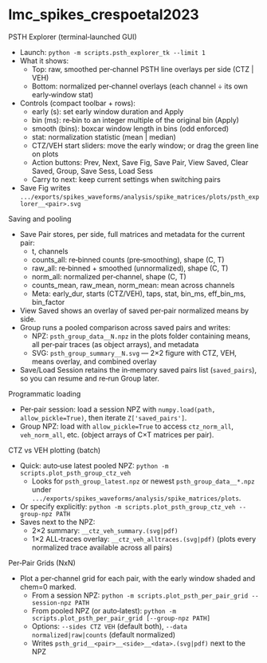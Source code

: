 # lmc_spikes_crespoetal2023

PSTH Explorer (terminal‑launched GUI)
- Launch: `python -m scripts.psth_explorer_tk --limit 1`
- What it shows:
  - Top: raw, smoothed per‑channel PSTH line overlays per side (CTZ | VEH)
  - Bottom: normalized per‑channel overlays (each channel ÷ its own early‑window stat)
- Controls (compact toolbar + rows):
  - early (s): set early window duration and Apply
  - bin (ms): re‑bin to an integer multiple of the original bin (Apply)
  - smooth (bins): boxcar window length in bins (odd enforced)
  - stat: normalization statistic (mean | median)
  - CTZ/VEH start sliders: move the early window; or drag the green line on plots
  - Action buttons: Prev, Next, Save Fig, Save Pair, View Saved, Clear Saved, Group, Save Sess, Load Sess
  - Carry to next: keep current settings when switching pairs
- Save Fig writes `.../exports/spikes_waveforms/analysis/spike_matrices/plots/psth_explorer__<pair>.svg`

Saving and pooling
- Save Pair stores, per side, full matrices and metadata for the current pair:
  - t, channels
  - counts_all: re‑binned counts (pre‑smoothing), shape (C, T)
  - raw_all: re‑binned + smoothed (unnormalized), shape (C, T)
  - norm_all: normalized per‑channel, shape (C, T)
  - counts_mean, raw_mean, norm_mean: mean across channels
  - Meta: early_dur, starts (CTZ/VEH), taps, stat, bin_ms, eff_bin_ms, bin_factor
- View Saved shows an overlay of saved per‑pair normalized means by side.
- Group runs a pooled comparison across saved pairs and writes:
  - NPZ: `psth_group_data__N.npz` in the plots folder containing means, all per‑pair traces (as object arrays), and metadata
  - SVG: `psth_group_summary__N.svg` — 2×2 figure with CTZ, VEH, means overlay, and combined overlay
- Save/Load Session retains the in‑memory saved pairs list (`saved_pairs`), so you can resume and re‑run Group later.

Programmatic loading
- Per‑pair session: load a session NPZ with `numpy.load(path, allow_pickle=True)`, then iterate `Z['saved_pairs']`.
- Group NPZ: load with `allow_pickle=True` to access `ctz_norm_all`, `veh_norm_all`, etc. (object arrays of C×T matrices per pair).

CTZ vs VEH plotting (batch)
- Quick: auto‑use latest pooled NPZ: `python -m scripts.plot_psth_group_ctz_veh`
  - Looks for `psth_group_latest.npz` or newest `psth_group_data__*.npz` under
    `.../exports/spikes_waveforms/analysis/spike_matrices/plots`.
- Or specify explicitly: `python -m scripts.plot_psth_group_ctz_veh --group-npz PATH`
- Saves next to the NPZ:
  - 2×2 summary: `__ctz_veh_summary.(svg|pdf)`
  - 1×2 ALL‑traces overlay: `__ctz_veh_alltraces.(svg|pdf)` (plots every normalized trace available across all pairs)

Per‑Pair Grids (NxN)
- Plot a per‑channel grid for each pair, with the early window shaded and chem=0 marked.
  - From a session NPZ: `python -m scripts.plot_psth_per_pair_grid --session-npz PATH`
  - From pooled NPZ (or auto‑latest): `python -m scripts.plot_psth_per_pair_grid [--group-npz PATH]`
  - Options: `--sides CTZ VEH` (default both), `--data normalized|raw|counts` (default normalized)
  - Writes `psth_grid__<pair>__<side>__<data>.(svg|pdf)` next to the NPZ
